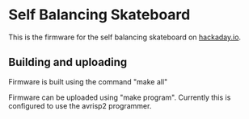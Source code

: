 # Self Balancing Skateboard
This is the firmware for the self balancing skateboard on [hackaday.io](https://hackaday.io/project/8375-self-balancing-skateboard).

## Building and uploading
Firmware is built using the command "make all"

Firmware can be uploaded using "make program". Currently this is configured to use the avrisp2 programmer.
